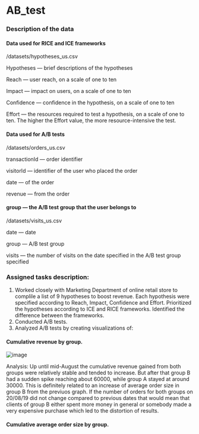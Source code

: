 # AB_test
### Description of the data


#### Data used for RICE and ICE frameworks



/datasets/hypotheses_us.csv 



Hypotheses — brief descriptions of the hypotheses



Reach — user reach, on a scale of one to ten


Impact — impact on users, on a scale of one to ten


Confidence — confidence in the hypothesis, on a scale of one to ten


Effort — the resources required to test a hypothesis, on a scale of one to ten. The higher the Effort value, the more resource-intensive the test.


#### Data used for A/B tests


 /datasets/orders_us.csv

 
transactionId — order identifier


visitorId — identifier of the user who placed the order


date — of the order


revenue — from the order


#### group — the A/B test group that the user belongs to


/datasets/visits_us.csv


date — date


group — A/B test group


visits — the number of visits on the date specified in the A/B test group specified

### Assigned tasks description: 
1. Worked closely with Marketing Department of online retail store to complile a list of 9 hypotheses to boost revenue.
Each hypothesis were specified according to Reach, Impact, Confidence and Effort. Prioritized the hypotheses according to ICE and RICE frameworks.
Identified the difference between the frameworks.
2. Conducted A/B tests.
3. Analyzed A/B tests by creating visualizations of:

#### Cumulative revenue by group.
![image](https://github.com/gzhuldas/AB_test/assets/72769986/405c619d-4595-4188-9763-38b468a6e2f0)


Analysis:
Up until mid-August the cumulative revenue gained from both groups were relatively stable and tended to increase. But after that group B had a sudden spike reaching about 60000, while group A stayed at around 30000. This is definitely related to an increase of average order size in group B from the previuos graph. If the number of orders for both groups on 20/08/19 did not change compared to previous dates that would mean that clients of group B either spent more money in general or somebody made a very expensive purchase which led to the distortion of results.

#### Cumulative average order size by group.

